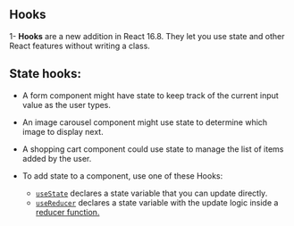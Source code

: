 ## Hooks

1- **Hooks** are a new addition in React 16.8. They let you use state and other React features without writing a class.

## State hooks:

- A form component might have state to keep track of the current input value as the user types.
- An image carousel component might use state to determine which image to display next.
- A shopping cart component could use state to manage the list of items added by the user.

- To add state to a component, use one of these Hooks:

  - [`useState`](https://react.dev/reference/react/useState) declares a state variable that you can update directly.
  - [`useReducer`](https://react.dev/reference/react/useReducer) declares a state variable with the update logic inside a [reducer function.](https://react.dev/learn/extracting-state-logic-into-a-reducer)
